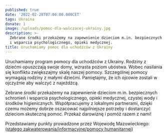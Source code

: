 ```yaml
---
published: true
date: '2022-02-28T07:00:00.000CET'
tags: Ukraina
donate: 1
image: /uploads/pomoc-dla-walczacej-ukrainy.jpg
description: >-
  Zebrane środki przekażemy na zapewnienie dzieciom m.in. bezpiecznych schronień
  i wsparcia psychologicznego, opieki medycznej. 
title: Uruchamiamy pomoc dla uchodźców z Ukrainy
---
```


Uruchamiamy program pomocy dla uchodźców z Ukrainy. Rodziny z dziećmi opuszczają swoje domy, wzrasta poziom ubóstwa. Wobec nasilania się konfliktu zwiększajmy skalę naszej pomocy. Szczególnej pomocy wymagają rodziny z małymi dziećmi. Pamiętajmy, że ich ojcowie zostali w ojczyźnie aby walczyć z najeźdźcą. 

Zebrane środki przekażemy na zapewnienie dzieciom m.in. bezpiecznych schronień i wsparcia psychologicznego, opieki medycznej, czystej wody i środków higienicznych. Współpracujemy z lokalnymi partnerami, dzięki czemu możemy dobrze oszacować najpilniejsze potrzeby i dostarczyć dzieciom skuteczną pomoc. Przekaż darowiznę i pomóż razem z nami!

Przedstawiamy punkty prowadzone przez Wojewodę Mazowieckiego: [(stałego zakwaterowania/informacyjne/pomocy humanitarnej)](/assets/files/Punkty-prowadzone-przez-Wojewode-Mazowieckiego-Pomoc-Uchodzcy-Ukraina.pdf)